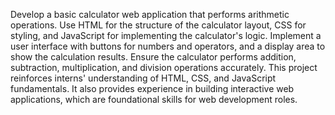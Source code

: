 Develop a basic calculator web application that performs arithmetic operations. Use
HTML for the structure of the calculator layout, CSS for styling, and JavaScript for
implementing the calculator's logic. Implement a user interface with buttons for numbers
and operators, and a display area to show the calculation results. Ensure the calculator
performs addition, subtraction, multiplication, and division operations accurately.
This project reinforces interns' understanding of HTML, CSS, and JavaScript
fundamentals. It also provides experience in building interactive web applications, which
are foundational skills for web development roles.
